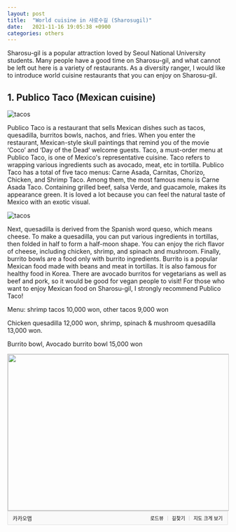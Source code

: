 ```yaml
---
layout: post
title:  "World cuisine in 샤로수길 (Sharosugil)"
date:   2021-11-16 19:05:38 +0900
categories: others
---
```

Sharosu-gil is a popular attraction loved by Seoul National University students. Many people have a good time on Sharosu-gil, and what cannot be left out here is a variety of restaurants. As a diversity ranger, I would like to introduce world cuisine restaurants that you can enjoy on Sharosu-gil.

## 1. Publico Taco (Mexican cuisine)
![tacos](/assets/images/cuisine/tacos-1.jpg)

Publico Taco is a restaurant that sells Mexican dishes such as tacos, quesadilla, burritos bowls, nachos, and fries. When you enter the restaurant, Mexican-style skull paintings that remind you of the movie ‘Coco’ and ‘Day of the Dead’ welcome guests. Taco, a must-order menu at Publico Taco, is one of Mexico's representative cuisine. Taco refers to wrapping various ingredients such as avocado, meat, etc in tortilla. Publico Taco has a total of five taco menus: Carne Asada, Carnitas, Chorizo, Chicken, and Shrimp Taco. Among them, the most famous menu is Carne Asada Taco. Containing grilled beef, salsa Verde, and guacamole, makes its appearance green. It is loved a lot because you can feel the natural taste of Mexico with an exotic visual. 

![tacos](/assets/images/cuisine/tacos-2.jpg) 

Next, quesadilla is derived from the Spanish word queso, which means cheese. To make a quesadilla, you can put various ingredients in tortillas, then folded in half to form a half-moon shape. You can enjoy the rich flavor of cheese, including chicken, shrimp, and spinach and mushroom. Finally, burrito bowls are a food only with burrito ingredients. Burrito is a popular Mexican food made with beans and meat in tortillas. It is also famous for healthy food in Korea. There are avocado burritos for vegetarians as well as beef and pork, so it would be good for vegan people to visit! For those who want to enjoy Mexican food on Sharosu-gil, I strongly recommend Publico Taco!

Menu: shrimp tacos 10,000 won, other tacos 9,000 won

Chicken quesadilla 12,000 won, shrimp, spinach & mushroom quesadilla 13,000 won.

Burrito bowl, Avocado burrito bowl 15,000 won

<div style="font:normal normal 400 12px/normal dotum, sans-serif; width:100%; height:100%; color:#333; position:relative"><div style="height: 360px;"><a href="https://map.kakao.com/?urlX=490764.0&amp;urlY=1105064.0&amp;itemId=569989022&amp;q=%ED%8D%BC%EB%B8%94%EB%A6%AC%EC%BD%94%ED%83%80%EC%BD%94&amp;srcid=569989022&amp;map_type=TYPE_MAP&amp;from=roughmap" target="_blank"><img class="map" src="http://t1.daumcdn.net/roughmap/imgmap/f5c3495f30c2e4274bb8640009c6f1f50e2b8cf994e82fbd97e64d021ddf65db" style="border:1px solid #ccc;" width="638px" height="358px"></a></div><div style="overflow: hidden; padding: 7px 11px; border: 1px solid rgba(0, 0, 0, 0.1); border-radius: 0px 0px 2px 2px; background-color: rgb(249, 249, 249);"><a href="https://map.kakao.com" target="_blank" style="float: left;"><img src="//t1.daumcdn.net/localimg/localimages/07/2018/pc/common/logo_kakaomap.png" alt="카카오맵" style="display:block;width:72px;height:16px" width="72" height="16"></a><div style="float: right; position: relative; top: 1px; font-size: 11px;"><a target="_blank" href="https://map.kakao.com/?from=roughmap&amp;srcid=569989022&amp;confirmid=569989022&amp;q=%ED%8D%BC%EB%B8%94%EB%A6%AC%EC%BD%94%ED%83%80%EC%BD%94&amp;rv=on" style="float:left;height:15px;padding-top:1px;line-height:15px;color:#000;text-decoration: none;">로드뷰</a><span style="width: 1px;padding: 0;margin: 0 8px 0 9px;height: 11px;vertical-align: top;position: relative;top: 2px;border-left: 1px solid #d0d0d0;float: left;"></span><a target="_blank" href="https://map.kakao.com/?from=roughmap&amp;eName=%ED%8D%BC%EB%B8%94%EB%A6%AC%EC%BD%94%ED%83%80%EC%BD%94&amp;eX=490764.0&amp;eY=1105064.0" style="float:left;height:15px;padding-top:1px;line-height:15px;color:#000;text-decoration: none;">길찾기</a><span style="width: 1px;padding: 0;margin: 0 8px 0 9px;height: 11px;vertical-align: top;position: relative;top: 2px;border-left: 1px solid #d0d0d0;float: left;"></span><a target="_blank" href="https://map.kakao.com?map_type=TYPE_MAP&amp;from=roughmap&amp;srcid=569989022&amp;itemId=569989022&amp;q=%ED%8D%BC%EB%B8%94%EB%A6%AC%EC%BD%94%ED%83%80%EC%BD%94&amp;urlX=490764.0&amp;urlY=1105064.0" style="float:left;height:15px;padding-top:1px;line-height:15px;color:#000;text-decoration: none;">지도 크게 보기</a></div></div></div>


## 2. Bun cha Hanoi (Vietnamese cuisine)
!["Bun Cha"](/assets/images/cuisine/buncha-1.jpg)

Bun Cha Hanoi’ is a Vietnamese restaurant loved by many SNU students. Bun cha Hanoi's representative menus are bun cha, rice noodles, and banh mi. Unlike rice noodles, there are still many people who don't know Bun Cha and Banh Mi. Bun cha is a food that dips rice noodles, charcoal-grilled pork, and vegetables together in a sweet and sour Nuoc Mam(Vietnamese traditional fish sauce). You may not be used to dipping pork in sauce, but once you eat it, it will be unforgettable. The refreshing sauce neutralizes the greasiness of pork and makes you want to keep it in your mouth. Banh mi is a Vietnamese baguette bread sandwich. It is a food made by the influx of French food culture during colonial era, and it contains all the charm of the East and West. At first glance, it looks similar to a French sandwich, but Banh mi contains pork, shrimp wonton, vegetables, and sauces such as soy sauce and Nuoc Mam inside the baguette bread. Banh mi is Vietnam's representative street food, which is a great simple and delicious dish. Rice noodles here are also special, and the most popular menu is spicy gopchang rice noodles. Chewy gopchang and spicy soup make a perfect harmony, so many people love the menu. For those who want to enjoy delicious Vietnamese food at reasonable prices, I strongly recommend Bun Cha Hanoi!

Menu: Saigon baguette(Banh mi) 6,500 won

Bun cha Hanoi 14,000 won

Hanoi rice noodles 9,500 won

Spicy gopchang rice noodles 13,000 won

Crab meat shrimp fried rice 8,500 won


<div style="font:normal normal 400 12px/normal dotum, sans-serif; width:100%; height:100%; color:#333; position:relative"><div style="height: 360px;"><a href="https://map.kakao.com/?urlX=489523.0&amp;urlY=1105412.0&amp;itemId=1138403559&amp;q=%EB%B6%84%EC%A7%9C%ED%95%98%EB%85%B8%EC%9D%B4%20%EC%84%9C%EC%9A%B8%EB%8C%80%EC%9E%85%EA%B5%AC%EC%A0%90&amp;srcid=1138403559&amp;map_type=TYPE_MAP&amp;from=roughmap" target="_blank"><img class="map" src="http://t1.daumcdn.net/roughmap/imgmap/fa05fc37db05f08d698b219e4f378b0c2700549d84a7b7cac803178f8fa8ce14" style="border:1px solid #ccc;" width="638px" height="358px"></a></div><div style="overflow: hidden; padding: 7px 11px; border: 1px solid rgba(0, 0, 0, 0.1); border-radius: 0px 0px 2px 2px; background-color: rgb(249, 249, 249);"><a href="https://map.kakao.com" target="_blank" style="float: left;"><img src="//t1.daumcdn.net/localimg/localimages/07/2018/pc/common/logo_kakaomap.png" alt="카카오맵" style="display:block;width:72px;height:16px" width="72" height="16"></a><div style="float: right; position: relative; top: 1px; font-size: 11px;"><a target="_blank" href="https://map.kakao.com/?from=roughmap&amp;srcid=1138403559&amp;confirmid=1138403559&amp;q=%EB%B6%84%EC%A7%9C%ED%95%98%EB%85%B8%EC%9D%B4%20%EC%84%9C%EC%9A%B8%EB%8C%80%EC%9E%85%EA%B5%AC%EC%A0%90&amp;rv=on" style="float:left;height:15px;padding-top:1px;line-height:15px;color:#000;text-decoration: none;">로드뷰</a><span style="width: 1px;padding: 0;margin: 0 8px 0 9px;height: 11px;vertical-align: top;position: relative;top: 2px;border-left: 1px solid #d0d0d0;float: left;"></span><a target="_blank" href="https://map.kakao.com/?from=roughmap&amp;eName=%EB%B6%84%EC%A7%9C%ED%95%98%EB%85%B8%EC%9D%B4%20%EC%84%9C%EC%9A%B8%EB%8C%80%EC%9E%85%EA%B5%AC%EC%A0%90&amp;eX=489523.0&amp;eY=1105412.0" style="float:left;height:15px;padding-top:1px;line-height:15px;color:#000;text-decoration: none;">길찾기</a><span style="width: 1px;padding: 0;margin: 0 8px 0 9px;height: 11px;vertical-align: top;position: relative;top: 2px;border-left: 1px solid #d0d0d0;float: left;"></span><a target="_blank" href="https://map.kakao.com?map_type=TYPE_MAP&amp;from=roughmap&amp;srcid=1138403559&amp;itemId=1138403559&amp;q=%EB%B6%84%EC%A7%9C%ED%95%98%EB%85%B8%EC%9D%B4%20%EC%84%9C%EC%9A%B8%EB%8C%80%EC%9E%85%EA%B5%AC%EC%A0%90&amp;urlX=489523.0&amp;urlY=1105412.0" style="float:left;height:15px;padding-top:1px;line-height:15px;color:#000;text-decoration: none;">지도 크게 보기</a></div></div></div>

## 3. Seeat yangsik (Itailian & Korean Crossover)
<!-- ![italy](/assets/images/cuisine/italia.jpg) -->

The next is the Italian restaurant, “Seeat yangsik”. There are many Italian restaurants on Sharosu-gil. However, Seeat yangsik is a hidden restaurant that many students do not know. The atmosphere is cozy and the price is reasonable, so it is also a favorite restaurant for students who want to enjoy Italian food. Also, what's special about the place is that you can enjoy a cross-over of Korean and Italian cuisine.

‘Spicy ttukbaegi pasta’ is one of the most popular menus in Seeat yangsik. Ttukbaegi is a traditional Korean bowl for soup. What is special about this place is that it puts pasta in the Ttukbaegi. Tomato based pasta is somewhat spicy, so you’d better try it with the chicken rice. ‘Salted octopus(nakjijeot) rose pasta’ is also a representative menu of Seeat yangsik. Salted octopus(nakjijeot) is a type of salted seafood and it refers to a traditional Korean food in which octopus is pickled in salt and seasoning. Salted octopus and rose pasta don't seem to go well together. However, when you actually try it, the combination of salty taste of salted octopus and the savory taste of rose pasta is fantastic. It can be said to be a meeting of the East and the West. Also, don’t forget the chop steak and pizza! I recommend Seeat yangsik for those who want to enjoy a crossover of Korean and Italian food in a cozy restaurant.

<img style="float: center; width:300px; height: 300px;" src="/assets/images/cuisine/italia.jpg">

Menu: Spicy ttukbaegi pot pasta (+ chicken rice) 13,000 won

Salted octopus rose pasta 10,000 won

omelet pilaf 9,000 won

Chop steak 14,000 won

Gorgonzola pizza 12,000 won


<div style="font:normal normal 400 12px/normal dotum, sans-serif; top: 10px; width:100%; height:100%; color:#333; position:relative"><div style="height: 360px;"><a href="https://map.kakao.com/?urlX=489826.0&amp;urlY=1105420.0&amp;itemId=1982406344&amp;q=%EC%94%A8%EC%95%97%EC%96%91%EC%8B%9D&amp;srcid=1982406344&amp;map_type=TYPE_MAP&amp;from=roughmap" target="_blank"><img class="map" src="http://t1.daumcdn.net/roughmap/imgmap/79dc3f5d0a595a591e26ab494a28d2bee549b6f72590180eb004c97cff3182f5" style="border:1px solid #ccc;" width="638px" height="358px"></a></div><div style="overflow: hidden; padding: 7px 11px; border: 1px solid rgba(0, 0, 0, 0.1); border-radius: 0px 0px 2px 2px; background-color: rgb(249, 249, 249);"><a href="https://map.kakao.com" target="_blank" style="float: left;"><img src="//t1.daumcdn.net/localimg/localimages/07/2018/pc/common/logo_kakaomap.png" alt="카카오맵" style="display:block;width:72px;height:16px" width="72" height="16"></a><div style="float: right; position: relative; top: 1px; font-size: 11px;"><a target="_blank" href="https://map.kakao.com/?from=roughmap&amp;srcid=1982406344&amp;confirmid=1982406344&amp;q=%EC%94%A8%EC%95%97%EC%96%91%EC%8B%9D&amp;rv=on" style="float:left;height:15px;padding-top:1px;line-height:15px;color:#000;text-decoration: none;">로드뷰</a><span style="width: 1px;padding: 0;margin: 0 8px 0 9px;height: 11px;vertical-align: top;position: relative;top: 2px;border-left: 1px solid #d0d0d0;float: left;"></span><a target="_blank" href="https://map.kakao.com/?from=roughmap&amp;eName=%EC%94%A8%EC%95%97%EC%96%91%EC%8B%9D&amp;eX=489826.0&amp;eY=1105420.0" style="float:left;height:15px;padding-top:1px;line-height:15px;color:#000;text-decoration: none;">길찾기</a><span style="width: 1px;padding: 0;margin: 0 8px 0 9px;height: 11px;vertical-align: top;position: relative;top: 2px;border-left: 1px solid #d0d0d0;float: left;"></span><a target="_blank" href="https://map.kakao.com?map_type=TYPE_MAP&amp;from=roughmap&amp;srcid=1982406344&amp;itemId=1982406344&amp;q=%EC%94%A8%EC%95%97%EC%96%91%EC%8B%9D&amp;urlX=489826.0&amp;urlY=1105420.0" style="float:left;height:15px;padding-top:1px;line-height:15px;color:#000;text-decoration: none;">지도 크게 보기</a></div></div></div>

## 4. Tendon Yotsuya (Japanese cuisine)
![japanese](/assets/images/cuisine/japan-1.jpg)
<!-- ![japanese](/assets/images/cuisine/japan-2.jpg) -->

Tendon Yotsuya is the most famous Japanese restaurant in Sharosu-gil. Sometimes you have to wait for more than an hour. However, it is a restaurant worth waiting for an hour. The main menu of Tendong Yotsuya is Tendong. Ten-dong means rice with various fries, which is a combination of "Tenppura," a Japanese word for fried food, and "Dong," a word for rice with toppings. There are various fries on Tendong; such as shrimp, sweet pumpkin, squid, eggplant, lotus root, pepper, conger eel, hot spring egg, seaweed, etc. You can see that small bowl is placed on top, covering fries. Since the fries are large, you should some of them on the small bowl and then try one by one. Another special feature is hot spring egg(onsen-tamago). The basic way to eat is to pop the egg on top of the rice and mix it. Fries are little bit greasy, so it's important to eat it with soy sauce and wasabi. People from other countries also enjoy fried food, but Japanese are the only people who eats fried food with rice. Therefore, if you visit Tendon Yotsuya, you can enjoy a taste that you've never experienced. You can choose a variety of menus depending on the type of fried food that goes on the rice. If you want a simple and basic taste, you can choose the basic Tendon. If you want a luxurious table, you can choose the Special Tendon, which is covered with various fried foods. With Japanese highball, it will be the best Japanese dish ever. For those who want to try Japanese food other than ramen and sushi, you must visit Tendon Yotsuya!

<!-- <img style="float: right; width:250px; height: 250px;" src="/assets/images/cuisine/japan-2.jpg"> -->

Menu: Tendon Yotsuya 8,000 won

Special tendon 15,000 won 
Ebijo tendong 12,000 won

Tokujo tendong 13,000 won

Abalone Tendon 12,000 won

<div style="font:normal normal 400 12px/normal dotum, sans-serif; top: 10px; width: 100%; height:100%; color:#333; position:relative"><div style="height: 360px;"><a href="https://map.kakao.com/?urlX=489935.0&amp;urlY=1105423.0&amp;itemId=1226967920&amp;q=%ED%85%90%EB%8F%99%EC%9A%94%EC%B8%A0%EC%95%BC&amp;srcid=1226967920&amp;map_type=TYPE_MAP&amp;from=roughmap" target="_blank"><img class="map" src="http://t1.daumcdn.net/roughmap/imgmap/59505cd802ab66329faec37616953f046b50f6b1d29c96866b869581d7f87b1c" style="border:1px solid #ccc;" width="638px" height="358px"></a></div><div style="overflow: hidden; padding: 7px 11px; border: 1px solid rgba(0, 0, 0, 0.1); border-radius: 0px 0px 2px 2px; background-color: rgb(249, 249, 249);"><a href="https://map.kakao.com" target="_blank" style="float: left;"><img src="//t1.daumcdn.net/localimg/localimages/07/2018/pc/common/logo_kakaomap.png" alt="카카오맵" style="display:block;width:72px;height:16px" width="72" height="16"></a><div style="float: right; position: relative; top: 1px; font-size: 11px;"><a target="_blank" href="https://map.kakao.com/?from=roughmap&amp;srcid=1226967920&amp;confirmid=1226967920&amp;q=%ED%85%90%EB%8F%99%EC%9A%94%EC%B8%A0%EC%95%BC&amp;rv=on" style="float:left;height:15px;padding-top:1px;line-height:15px;color:#000;text-decoration: none;">로드뷰</a><span style="width: 1px;padding: 0;margin: 0 8px 0 9px;height: 11px;vertical-align: top;position: relative;top: 2px;border-left: 1px solid #d0d0d0;float: left;"></span><a target="_blank" href="https://map.kakao.com/?from=roughmap&amp;eName=%ED%85%90%EB%8F%99%EC%9A%94%EC%B8%A0%EC%95%BC&amp;eX=489935.0&amp;eY=1105423.0" style="float:left;height:15px;padding-top:1px;line-height:15px;color:#000;text-decoration: none;">길찾기</a><span style="width: 1px;padding: 0;margin: 0 8px 0 9px;height: 11px;vertical-align: top;position: relative;top: 2px;border-left: 1px solid #d0d0d0;float: left;"></span><a target="_blank" href="https://map.kakao.com?map_type=TYPE_MAP&amp;from=roughmap&amp;srcid=1226967920&amp;itemId=1226967920&amp;q=%ED%85%90%EB%8F%99%EC%9A%94%EC%B8%A0%EC%95%BC&amp;urlX=489935.0&amp;urlY=1105423.0" style="float:left;height:15px;padding-top:1px;line-height:15px;color:#000;text-decoration: none;">지도 크게 보기</a></div></div></div>

## 5. Jeju Sangheoi 제주상회 (Korean cuisine)
![jeju](/assets/images/cuisine/jeju-1.jpg)

Jeju Sangheoi is a restaurant where you can eat traditional Jeju food. Since ancient times, Jeju Island has been away from the Korean Peninsula, so it has developed a unique food culture. The must-try menu at the Jeju Sangheoi is ‘meat noodles’. Meat noodles are literally noodles with ‘bossam’ meat in beef bone soup. The meat on top of the noodles is called Dombe meat. Dombe means a cutting board in Jeju dialect. Therefore, Dombe meat means slicing lightly steamed pork on a cutting board, making it easy to eat. Dombe meat is really soft and light that it is not greasy at all, even if you eat it with beef bone soup. ‘Moum soup’ is a traditional Jeju cuisine that boils Jeju's seaweed "mojaban" with beef bone soup. Since Jeju is an island, seafood dishes are famous in Jeju. Moum soup is also one of them. It is delicious soup which you can taste both the freshness of seafood and the savory taste of beef bone soup. In addition, spicy noodles with Dombe meat and Jeju-style glutinous rice sundae are also famous menus in Jeju Sangheoi. Actually, I tried meat noodles in Jeju Island. In my opinion, the meat noodles of Jeju Sangheoi is the best meat noodle I’ve ever tried. Come to the Jeju Sangheoi and taste Jeju Island!

<img style="float: right; width:250px; height: 250px;" src="/assets/images/cuisine/jeju-2.jpg">

Menu: Meat noodles, 8,500 won

Meat gukbap (Korean traditional soup and rice) 8,500 won

Spicy noodles with dombe meat 8,500 won

Dombe meat 25,000 won

Moum soup 8,000 won

Jeju sticky rice sundae 13,000 won


<div style="font:normal normal 400 12px/normal dotum, sans-serif; width:100%; height:100%; color:#333; position:relative"><div style="height: 360px;"><a href="https://map.kakao.com/?urlX=490793.0&amp;urlY=1104940.0&amp;itemId=27436494&amp;q=%EC%A0%9C%EC%A3%BC%EC%83%81%ED%9A%8C&amp;srcid=27436494&amp;map_type=TYPE_MAP&amp;from=roughmap" target="_blank"><img class="map" src="http://t1.daumcdn.net/roughmap/imgmap/f5c676c98d3b9b86f3c3b567c00d0e2dac44d0d7b24b7af23028454c0920072d" style="border:1px solid #ccc;" width="638px" height="358px"></a></div><div style="overflow: hidden; padding: 7px 11px; border: 1px solid rgba(0, 0, 0, 0.1); border-radius: 0px 0px 2px 2px; background-color: rgb(249, 249, 249);"><a href="https://map.kakao.com" target="_blank" style="float: left;"><img src="//t1.daumcdn.net/localimg/localimages/07/2018/pc/common/logo_kakaomap.png" alt="카카오맵" style="display:block;width:72px;height:16px" width="72" height="16"></a><div style="float: right; position: relative; top: 1px; font-size: 11px;"><a target="_blank" href="https://map.kakao.com/?from=roughmap&amp;srcid=27436494&amp;confirmid=27436494&amp;q=%EC%A0%9C%EC%A3%BC%EC%83%81%ED%9A%8C&amp;rv=on" style="float:left;height:15px;padding-top:1px;line-height:15px;color:#000;text-decoration: none;">로드뷰</a><span style="width: 1px;padding: 0;margin: 0 8px 0 9px;height: 11px;vertical-align: top;position: relative;top: 2px;border-left: 1px solid #d0d0d0;float: left;"></span><a target="_blank" href="https://map.kakao.com/?from=roughmap&amp;eName=%EC%A0%9C%EC%A3%BC%EC%83%81%ED%9A%8C&amp;eX=490793.0&amp;eY=1104940.0" style="float:left;height:15px;padding-top:1px;line-height:15px;color:#000;text-decoration: none;">길찾기</a><span style="width: 1px;padding: 0;margin: 0 8px 0 9px;height: 11px;vertical-align: top;position: relative;top: 2px;border-left: 1px solid #d0d0d0;float: left;"></span><a target="_blank" href="https://map.kakao.com?map_type=TYPE_MAP&amp;from=roughmap&amp;srcid=27436494&amp;itemId=27436494&amp;q=%EC%A0%9C%EC%A3%BC%EC%83%81%ED%9A%8C&amp;urlX=490793.0&amp;urlY=1104940.0" style="float:left;height:15px;padding-top:1px;line-height:15px;color:#000;text-decoration: none;">지도 크게 보기</a></div></div></div>

## 6. OTSAL (Indian Cuisine)

‘Otsal’ is an authentic Indian restaurant. Otsal is the name of the god of wealth in North India, and it has the meaning of "to make hungry people full." Employees are also wearing traditional Indian clothes, so you feel like you're really in India. Otsal has various menus. You can enjoy tandoori special menus such as tandoori chicken, tandoori shrimp, and tandoori nan, as well as various curry specials such as lamb corma, seafood vindaloo, parakpanir, seafood curry pizza, seafood curry pasta, and Indian rice.

![indian](/assets/images/cuisine/indian.jpg)

Tandoori is a word derived from Tandoor, a word for anger, and refers to a dish cooked in Tandoor. Tandoor is used as an oven or grill in India and it cooks food with indirect heat. The representative menu here is tandoori chicken. There are also various curries from lamb curry to seafood curry. There are even curry pizza and pasta! Besides tandoori and curry, there is something you shouldn't miss. It's lassi. Lassi is a traditional Indian drink made with yogurt extract and fruit. It is good for health and beautiful skin, so women often like it. If you want to fully enjoy Indian dishes, you have to drink fresh lassi after you eat main dishes. Like this, Otsal is a restaurant where you can enjoy the scent of India. I strongly recommend Otsal for those who want to experience "real" Indian cuisine.

Menu: Tandoori chicken (1 chicken) 19,000 won

Butter Chicken Curry 11,000 won

tandoori king prawns(5ea) 27,000 won

Rachaparata 3,500 won

Lassi 4,000 won


<div style="font:normal normal 400 12px/normal dotum, sans-serif; width:100%; height:100%; color:#333; position:relative"><div style="height: 360px;"><a href="https://map.kakao.com/?urlX=489607.0&amp;urlY=1105648.0&amp;itemId=12740961&amp;q=%EC%98%B7%EC%82%B4&amp;srcid=12740961&amp;map_type=TYPE_MAP&amp;from=roughmap" target="_blank"><img class="map" src="http://t1.daumcdn.net/roughmap/imgmap/967f022db6aa0e1ef1b5b9ee2b2e5f8321742dd05b87a3cc090067be89e13382" style="border:1px solid #ccc;" width="638px" height="358px"></a></div><div style="overflow: hidden; padding: 7px 11px; border: 1px solid rgba(0, 0, 0, 0.1); border-radius: 0px 0px 2px 2px; background-color: rgb(249, 249, 249);"><a href="https://map.kakao.com" target="_blank" style="float: left;"><img src="//t1.daumcdn.net/localimg/localimages/07/2018/pc/common/logo_kakaomap.png" alt="카카오맵" style="display:block;width:72px;height:16px" width="72" height="16"></a><div style="float: right; position: relative; top: 1px; font-size: 11px;"><a target="_blank" href="https://map.kakao.com/?from=roughmap&amp;srcid=12740961&amp;confirmid=12740961&amp;q=%EC%98%B7%EC%82%B4&amp;rv=on" style="float:left;height:15px;padding-top:1px;line-height:15px;color:#000;text-decoration: none;">로드뷰</a><span style="width: 1px;padding: 0;margin: 0 8px 0 9px;height: 11px;vertical-align: top;position: relative;top: 2px;border-left: 1px solid #d0d0d0;float: left;"></span><a target="_blank" href="https://map.kakao.com/?from=roughmap&amp;eName=%EC%98%B7%EC%82%B4&amp;eX=489607.0&amp;eY=1105648.0" style="float:left;height:15px;padding-top:1px;line-height:15px;color:#000;text-decoration: none;">길찾기</a><span style="width: 1px;padding: 0;margin: 0 8px 0 9px;height: 11px;vertical-align: top;position: relative;top: 2px;border-left: 1px solid #d0d0d0;float: left;"></span><a target="_blank" href="https://map.kakao.com?map_type=TYPE_MAP&amp;from=roughmap&amp;srcid=12740961&amp;itemId=12740961&amp;q=%EC%98%B7%EC%82%B4&amp;urlX=489607.0&amp;urlY=1105648.0" style="float:left;height:15px;padding-top:1px;line-height:15px;color:#000;text-decoration: none;">지도 크게 보기</a></div></div></div>

## 

As the COVID-19 vaccination rate is increasing and the restrictions are being lifted, I strongly recommend you to enjoy many restaurants in Sharosu-gil while you’re in SNU! Also, please leave your favorite restaurant on the comment section down below!









